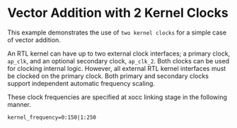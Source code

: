 Vector Addition with 2 Kernel Clocks
=====================================
This example demonstrates the use of `two kernel clocks` for a simple case of vector addition.

An RTL kernel can have up to two external clock interfaces; a primary clock, `ap_clk`, and an
optional secondary clock, `ap_clk_2`. Both clocks can be used for clocking internal logic.
However, all external RTL kernel interfaces must be clocked on the primary clock. Both primary
and secondary clocks support independent automatic frequency scaling.

These clock frequencies are specified at xocc linking stage in the following manner.

```
kernel_frequency=0:150|1:250 
```
